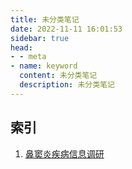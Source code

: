 ```yaml
---
title: 未分类笔记
date: 2022-11-11 16:01:53
sidebar: true
head:
- - meta
- name: keyword
  content: 未分类笔记
  description: 未分类笔记
---
```


## 索引

1. [鼻窦炎疾病信息调研](./nasosinusitis-investigation.html)
